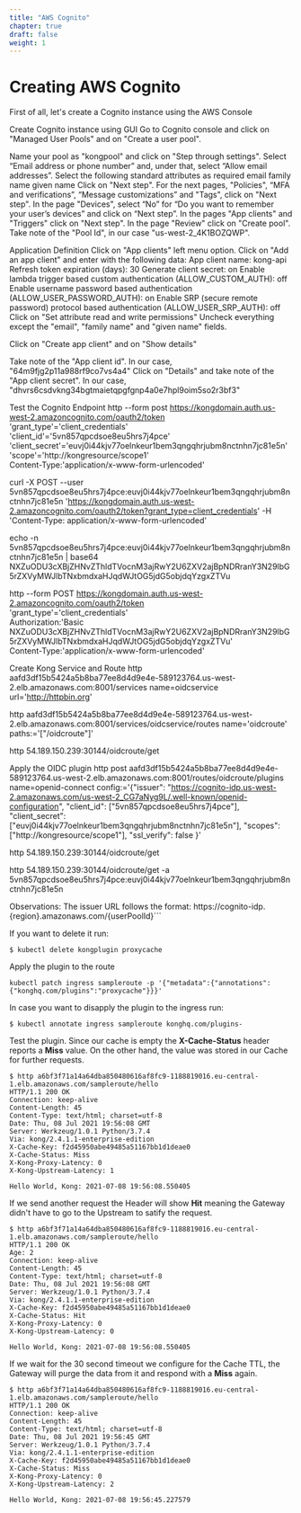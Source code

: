 ```yaml
---
title: "AWS Cognito"
chapter: true
draft: false
weight: 1
---
```




# Creating AWS Cognito
First of all, let's create a Cognito instance using the AWS Console


Create Cognito instance using GUI
Go to Cognito console and click on "Managed User Pools" and on "Create a user pool".

Name your pool as "kongpool" and click on "Step through settings".
Select “Email address or phone number” and, under that, select “Allow email addresses”.
Select the following standard attributes as required
email
family name
given name
Click on "Next step".
For the next pages, "Policies", “MFA and verifications”, “Message customizations” and "Tags", click on "Next step".
In the page "Devices", select “No” for “Do you want to remember your user’s devices” and click on “Next step”.
In the pages "App clients" and "Triggers" click on "Next step".
In the page "Review" click on "Create pool". Take note of the "Pool Id", in our case "us-west-2_4K1BOZQWP".







Application Definition
Click on "App clients" left menu option.
Click on "Add an app client" and enter with the following data:
App client name: kong-api
Refresh token expiration (days): 30
Generate client secret: on
Enable lambda trigger based custom authentication (ALLOW_CUSTOM_AUTH): off
Enable username password based authentication (ALLOW_USER_PASSWORD_AUTH): on
Enable SRP (secure remote password) protocol based authentication (ALLOW_USER_SRP_AUTH): off
Click on "Set attribute read and write permissions"
Uncheck everything except the "email", "family name" and "given name" fields.


Click on "Create app client" and on "Show details"



Take note of the "App client id". In our case, "64m9fjg2p11a988rf9co7vs4a4"
Click on "Details" and take note of the "App client secret". In our case, "dhvrs6csdvkng34bgtmaietqpgfgnp4a0e7hpl9oim5so2r3bf3"







Test the Cognito Endpoint
http --form post https://kongdomain.auth.us-west-2.amazoncognito.com/oauth2/token \
 'grant_type'='client_credentials' \
 'client_id'='5vn857qpcdsoe8eu5hrs7j4pce' \
 'client_secret'='euvj0i44kjv77oelnkeur1bem3qngqhrjubm8nctnhn7jc81e5n' \
 'scope'='http://kongresource/scope1' \
 Content-Type:'application/x-www-form-urlencoded'


curl -X POST --user 5vn857qpcdsoe8eu5hrs7j4pce:euvj0i44kjv77oelnkeur1bem3qngqhrjubm8nctnhn7jc81e5n 'https://kongdomain.auth.us-west-2.amazoncognito.com/oauth2/token?grant_type=client_credentials' -H 'Content-Type: application/x-www-form-urlencoded'

echo -n 5vn857qpcdsoe8eu5hrs7j4pce:euvj0i44kjv77oelnkeur1bem3qngqhrjubm8nctnhn7jc81e5n | base64
NXZuODU3cXBjZHNvZThldTVocnM3ajRwY2U6ZXV2ajBpNDRranY3N29lbG5rZXVyMWJlbTNxbmdxaHJqdWJtOG5jdG5objdqYzgxZTVu


http --form POST https://kongdomain.auth.us-west-2.amazoncognito.com/oauth2/token \
 'grant_type'='client_credentials' \
 Authorization:'Basic NXZuODU3cXBjZHNvZThldTVocnM3ajRwY2U6ZXV2ajBpNDRranY3N29lbG5rZXVyMWJlbTNxbmdxaHJqdWJtOG5jdG5objdqYzgxZTVu' \
 Content-Type:'application/x-www-form-urlencoded'


Create Kong Service and Route
http aafd3df15b5424a5b8ba77ee8d4d9e4e-589123764.us-west-2.elb.amazonaws.com:8001/services name=oidcservice url='http://httpbin.org'

http aafd3df15b5424a5b8ba77ee8d4d9e4e-589123764.us-west-2.elb.amazonaws.com:8001/services/oidcservice/routes name='oidcroute' paths:='["/oidcroute"]'

http 54.189.150.239:30144/oidcroute/get


Apply the OIDC plugin
http post aafd3df15b5424a5b8ba77ee8d4d9e4e-589123764.us-west-2.elb.amazonaws.com:8001/routes/oidcroute/plugins name=openid-connect config:='{"issuer": "https://cognito-idp.us-west-2.amazonaws.com/us-west-2_CG7aNyg9L/.well-known/openid-configuration", "client_id": ["5vn857qpcdsoe8eu5hrs7j4pce"], "client_secret": ["euvj0i44kjv77oelnkeur1bem3qngqhrjubm8nctnhn7jc81e5n"], "scopes": ["http://kongresource/scope1"], "ssl_verify": false }'

http 54.189.150.239:30144/oidcroute/get


http 54.189.150.239:30144/oidcroute/get -a 5vn857qpcdsoe8eu5hrs7j4pce:euvj0i44kjv77oelnkeur1bem3qngqhrjubm8nctnhn7jc81e5n


Observations:
The issuer URL follows the format: https://cognito-idp.{region}.amazonaws.com/{userPoolId}```

If you want to delete it run:
```
$ kubectl delete kongplugin proxycache
```

Apply the plugin to the route
```
kubectl patch ingress sampleroute -p '{"metadata":{"annotations":{"konghq.com/plugins":"proxycache"}}}'
```

In case you want to disapply the plugin to the ingress run:
```
$ kubectl annotate ingress sampleroute konghq.com/plugins-
```


Test the plugin. Since our cache is empty the <b>X-Cache-Status</b> header reports a <b>Miss</b> value. On the other hand, the value was stored in our Cache for further requests.
```
$ http a6bf3f71a14a64dba850480616af8fc9-1188819016.eu-central-1.elb.amazonaws.com/sampleroute/hello
HTTP/1.1 200 OK
Connection: keep-alive
Content-Length: 45
Content-Type: text/html; charset=utf-8
Date: Thu, 08 Jul 2021 19:56:08 GMT
Server: Werkzeug/1.0.1 Python/3.7.4
Via: kong/2.4.1.1-enterprise-edition
X-Cache-Key: f2d45950abe49485a51167bb1d1deae0
X-Cache-Status: Miss
X-Kong-Proxy-Latency: 0
X-Kong-Upstream-Latency: 1

Hello World, Kong: 2021-07-08 19:56:08.550405
```


If we send another request the Header will show <b>Hit</b> meaning the Gateway didn't have to go to the Upstream to satify the request.
```
$ http a6bf3f71a14a64dba850480616af8fc9-1188819016.eu-central-1.elb.amazonaws.com/sampleroute/hello
HTTP/1.1 200 OK
Age: 2
Connection: keep-alive
Content-Length: 45
Content-Type: text/html; charset=utf-8
Date: Thu, 08 Jul 2021 19:56:08 GMT
Server: Werkzeug/1.0.1 Python/3.7.4
Via: kong/2.4.1.1-enterprise-edition
X-Cache-Key: f2d45950abe49485a51167bb1d1deae0
X-Cache-Status: Hit
X-Kong-Proxy-Latency: 0
X-Kong-Upstream-Latency: 0

Hello World, Kong: 2021-07-08 19:56:08.550405
```


If we wait for the 30 second timeout we configure for the Cache TTL, the Gateway will purge the data from it and respond with a <b>Miss</b> again.
```
$ http a6bf3f71a14a64dba850480616af8fc9-1188819016.eu-central-1.elb.amazonaws.com/sampleroute/hello
HTTP/1.1 200 OK
Connection: keep-alive
Content-Length: 45
Content-Type: text/html; charset=utf-8
Date: Thu, 08 Jul 2021 19:56:45 GMT
Server: Werkzeug/1.0.1 Python/3.7.4
Via: kong/2.4.1.1-enterprise-edition
X-Cache-Key: f2d45950abe49485a51167bb1d1deae0
X-Cache-Status: Miss
X-Kong-Proxy-Latency: 0
X-Kong-Upstream-Latency: 2

Hello World, Kong: 2021-07-08 19:56:45.227579
```

